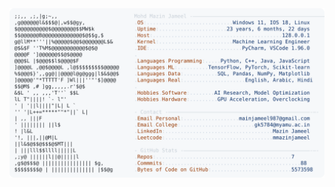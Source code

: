 <picture>
  <source srcset="https://raw.githubusercontent.com/mmazinjameel/mmazinjameel/main/dark_mode.svg?v=1748348433" media="(prefers-color-scheme: dark)">
  <img src="https://raw.githubusercontent.com/mmazinjameel/mmazinjameel/main/light_mode.svg?v=1748348433">
</picture>
